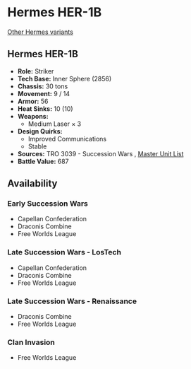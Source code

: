 # Hermes HER-1B 

[Other Hermes variants](../hermes.md) 

## Hermes HER-1B 

- **Role:** Striker 
- **Tech Base:** Inner Sphere (2856) 
- **Chassis:** 30 tons 
- **Movement:** 9 / 14 
- **Armor:** 56 
- **Heat Sinks:** 10 (10) 
- **Weapons:** 
  - Medium Laser × 3 
- **Design Quirks:** 
  - Improved Communications 
  - Stable 
- **Sources:** TRO 3039 - Succession Wars , [Master Unit List](http://masterunitlist.info/Unit/Details/1486) 
- **Battle Value:** 687 

## Availability 

### Early Succession Wars 

- Capellan Confederation 
- Draconis Combine 
- Free Worlds League 

### Late Succession Wars - LosTech 

- Capellan Confederation 
- Draconis Combine 
- Free Worlds League 

### Late Succession Wars - Renaissance 

- Draconis Combine 
- Free Worlds League 

### Clan Invasion 

- Free Worlds League 

